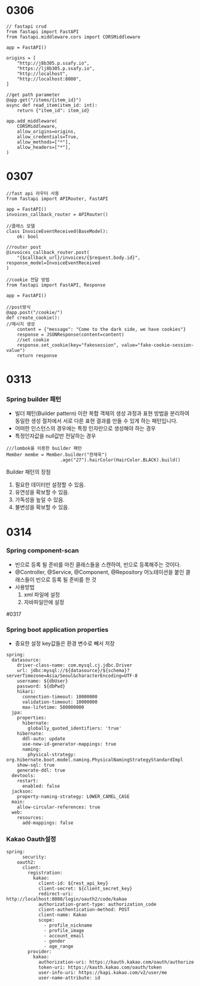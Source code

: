 # 0306

```
// fastapi crud
from fastapi import FastAPI
from fastapi.middleware.cors import CORSMiddleware

app = FastAPI()

origins = [
    "http://j8b305.p.ssafy.io",
    "https://lj8b305.p.ssafy.io",
    "http://localhost",
    "http://localhost:8080",
]

//get path parameter
@app.get("/items/{item_id}")
async def read_item(item_id: int):
    return {"item_id": item_id}

app.add_middleware(
    CORSMiddleware,
    allow_origins=origins,
    allow_credentials=True,
    allow_methods=["*"],
    allow_headers=["*"],
)
```

# 0307

```
//fast api 라우터 사용
from fastapi import APIRouter, FastAPI

app = FastAPI()
invoices_callback_router = APIRouter()

//클래스 모델
class InvoiceEventReceived(BaseModel):
    ok: bool

//router post
@invoices_callback_router.post(
    "{$callback_url}/invoices/{$request.body.id}", response_model=InvoiceEventReceived
)

```

```
//cookie 전달 방법
from fastapi import FastAPI, Response

app = FastAPI()

//post방식
@app.post("/cookie/")
def create_cookie():
//메시지 생성
    content = {"message": "Come to the dark side, we have cookies"}
    response = JSONResponse(content=content)
    //set cookie
    response.set_cookie(key="fakesession", value="fake-cookie-session-value")
    return response
```

# 0313

### Spring builder 패턴

- 빌더 패턴(Builder pattern) 이란 복합 객체의 생성 과정과 표현 방법을 분리하여 동일한 생성 절차에서 서로 다른 표현 결과를 만들 수 있게 하는 패턴입니다.
- 어떠한 인스턴스의 경우에는 특정 인자만으로 생성해야 하는 경우
- 특정인자값을 null값만 전달하는 경우

```
///lombok을 이용한 builder 패턴
Member membe = Member.builder("한재욱")
                    .age("27").hairColor(HairColor.BLACK).build()

```

Builder 패턴의 장점

1. 필요한 데이터만 설정할 수 있음.
2. 유연성을 확보할 수 있음.
3. 가독성을 높일 수 있음.
4. 불변성을 확보할 수 있음.

# 0314

### Spring component-scan

- 빈으로 등록 될 준비를 마친 클래스들을 스캔하여, 빈으로 등록해주는 것이다.
- @Controller, @Service, @Component, @Repository 어노테이션을 붙인
  클래스들이 빈으로 등록 될 준비를 한 것
- 사용방법
  1. xml 파일에 설정
  2. 자바파일안에 설정

#0317

### Spring boot application properties

- 중요한 설정 key값들은 환경 변수로 빼서 저장 <br>

```
spring:
  datasource:
    driver-class-name: com.mysql.cj.jdbc.Driver
    url: jdbc:mysql://${datasource}/${schema}?serverTimezone=Asia/Seoul&characterEncoding=UTF-8
    username: ${dbUser}
    password: ${dbPwd}
    hikari:
      connection-timeout: 10000000
      validation-timeout: 10000000
      max-lifetime: 580000000
  jpa:
    properties:
      hibernate:
        globally_quoted_identifiers: 'true'
    hibernate:
      ddl-auto: update
      use-new-id-generator-mappings: true
      naming:
        physical-strategy: org.hibernate.boot.model.naming.PhysicalNamingStrategyStandardImpl
    show-sql: true
    generate-ddl: true
  devtools:
    restart:
      enabled: false
  jackson:
    property-naming-strategy: LOWER_CAMEL_CASE
  main:
    allow-circular-references: true
  web:
    resources:
      add-mappings: false
```

### Kakao Oauth설정

```
spring:
      security:
    oauth2:
      client:
        registration:
          kakao:
            client-id: ${rest_api_key}
            client-secret: ${client_secret_key}
            redirect-uri: http://localhost:8080/login/oauth2/code/kakao
            authorization-grant-type: authorization_code
            client-authentication-method: POST
            client-name: Kakao
            scope:
              - profile_nickname
              - profile_image
              - account_email
              - gender
              - age_range
        provider:
          kakao:
            authorization-uri: https://kauth.kakao.com/oauth/authorize
            token-uri: https://kauth.kakao.com/oauth/token
            user-info-uri: https://kapi.kakao.com/v2/user/me
            user-name-attribute: id

```
